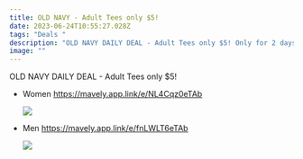 ```yaml
---
title: OLD NAVY - Adult Tees only $5!
date: 2023-06-24T10:55:27.028Z
tags: "Deals "
description: "OLD NAVY DAILY DEAL - Adult Tees only $5! Only for 2 days "
image: ""
---
```

OLD NAVY DAILY DEAL - Adult Tees only $5! 

* Women https://mavely.app.link/e/NL4Cqz0eTAb

  ![](img/ee9972b3-b12f-454b-af2c-df0f1467acd9.jpeg)
* Men https://mavely.app.link/e/fnLWLT6eTAb

  ![](img/9e1878c6-c124-44db-b75e-450a7f306dd8.jpeg)
